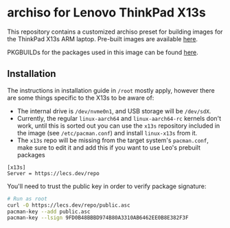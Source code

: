 # archiso for Lenovo ThinkPad X13s

This repository contains a customized archiso preset for building images for the ThinkPad X13s ARM laptop. Pre-built images are available [here](https://ironrobin.net/linux-x13s/alpha/).

PKGBUILDs for the packages used in this image can be found [here](https://github.com/szclsya/x13s-alarm).

## Installation
The instructions in installation guide in `/root` mostly apply, however there are some things specific to the X13s to be aware of:

 * The internal drive is `/dev/nvme0n1`, and USB storage will be `/dev/sdX`.
 * Currently, the regular `linux-aarch64` and `linux-aarch64-rc` kernels don't work, until this is sorted out you can use the `x13s` repository included in the image (see `/etc/pacman.conf`) and install `linux-x13s` from it.
 * The `x13s` repo will be missing from the target system's `pacman.conf`, make sure to edit it and add this if you want to use Leo's prebuilt packages
```
[x13s]
Server = https://lecs.dev/repo
```

You'll need to trust the public key in order to verify package signature:

```bash
# Run as root
curl -O https://lecs.dev/repo/public.asc
pacman-key --add public.asc
pacman-key --lsign 9FD0B48BBBD974B80A3310AB6462EE0B8E382F3F
```
